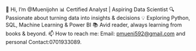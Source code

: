 👋 Hi, I’m @Muenijohn
📊 Certified Analyst | Aspiring Data Scientist
🔍 Passionate about turning data into insights & decisions
💡 Exploring Python, SQL, Machine Learning & Power BI
📚 Avid reader, always learning from books & beyond.
📫 How to reach me: Email: pmueni592@gmail.com and personal Contact:0701933089.

<!---
Muenijohn/Muenijohn is a ✨ special ✨ repository because its `README.md` (this file) appears on your GitHub profile.
You can click the Preview link to take a look at your changes.
--->
